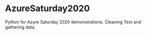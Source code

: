 # AzureSaturday2020
Python for Azure Saturday 2020 demonstrations.  Cleaning Text and gathering data.
